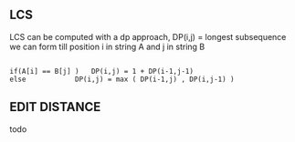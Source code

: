 ## LCS

LCS can be computed with a dp approach, DP(i,j) = longest subsequence we can form till position i in string A and j in string B
<pre><code>
if(A[i] == B[j] )	DP(i,j) = 1 + DP(i-1,j-1)
else 			DP(i,j) = max ( DP(i-1,j) , DP(i,j-1) )
</code></pre>
## EDIT DISTANCE

todo
